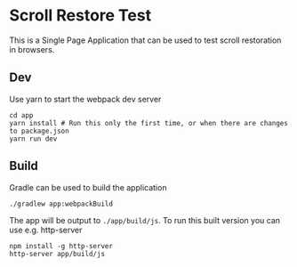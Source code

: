 # Scroll Restore Test

This is a Single Page Application that can be used to test scroll restoration in browsers.

## Dev

Use yarn to start the webpack dev server

```
cd app
yarn install # Run this only the first time, or when there are changes to package.json
yarn run dev
```

## Build

Gradle can be used to build the application

```
./gradlew app:webpackBuild
```

The app will be output to `./app/build/js`. To run this built version you can use e.g. http-server

```
npm install -g http-server
http-server app/build/js
```

